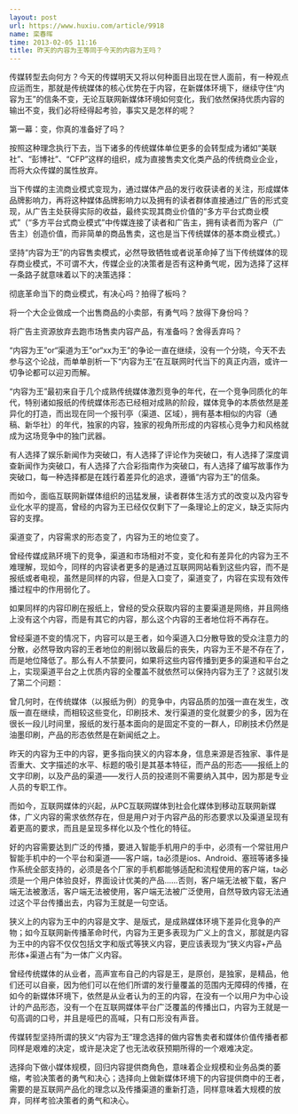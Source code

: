 ```yaml
---
layout: post
url: https://www.huxiu.com/article/9918
name: 栾春晖
time: 2013-02-05 11:16
title: 昨天的内容为王等同于今天的内容为王吗？
---
```

传媒转型去向何方？今天的传媒明天又将以何种面目出现在世人面前，有一种观点应运而生，那就是传统媒体的核心优势在于内容，在新媒体环境下，继续守住“内容为王”的信条不变，无论互联网新媒体环境如何变化，我们依然保持优质内容的输出不变，我们必将经得起考验，事实又是怎样的呢？

第一幕：变，你真的准备好了吗？

按照这种理念执行下去，当下诸多的传统媒体单位更多的会转型成为诸如“美联社”、“彭博社”、“CFP”这样的组织，成为直接售卖文化类产品的传统商业企业，而将大众传媒的属性放弃。

当下传媒的主流商业模式变现为，通过媒体产品的发行收获读者的关注，形成媒体品牌影响力，再将这种媒体品牌影响力以及拥有的读者群体直接通过广告的形式变现，从广告主处获得实际的收益，最终实现其商业价值的“多方平台式商业模式”（“多方平台式商业模式”中传媒连接了读者和广告主，拥有读者而为客户（广告主）创造价值，而非简单的商品售卖，这也是当下传统媒体的基本商业模式。）

坚持“内容为王”的内容售卖模式，必然导致牺牲或者说革命掉了当下传统媒体的现存商业模式，不可谓不大，传媒企业的决策者是否有这种勇气呢，因为选择了这样一条路子就意味着以下的决策选择：

彻底革命当下的商业模式，有决心吗？拍得了板吗？

将一个大企业做成一个出售商品的小卖部，有勇气吗？放得下身份吗？

将广告主资源放弃去跑市场售卖内容产品，有准备吗？舍得丢弃吗？

“内容为王”or“渠道为王”or“xx为王”的争论一直在继续，没有一个分晓，今天不去参与这个论战，而单单剖析一下“内容为王”在互联网时代当下的真正内涵，或许一切争论都可以迎刃而解。

“内容为王”最初来自于几个成熟传统媒体激烈竞争的年代，在一个竞争同质化的年代，特别诸如报纸的传统媒体形态已经相对成熟的阶段，媒体竞争的本质依然是差异化的打造，而出现在同一个报刊亭（渠道、区域），拥有基本相似的内容（通稿、新华社）的年代，独家的内容，独家的视角所形成的内容核心竞争力和风格就成为这场竞争中的独门武器。

有人选择了娱乐新闻作为突破口，有人选择了评论作为突破口，有人选择了深度调查新闻作为突破口，有人选择了六合彩指南作为突破口，有人选择了编写故事作为突破口，每一种选择都是在践行着差异化的追求，遵循“内容为王”的信条。

而如今，面临互联网新媒体组织的迅猛发展，读者群体生活方式的改变以及内容专业化水平的提高，曾经的内容为王已经仅仅剩下了一条理论上的定义，缺乏实际内容的支撑。

渠道变了，内容需求的形态变了，内容为王的地位变了。

曾经传媒成熟环境下的竞争，渠道和市场相对不变，变化和有差异化的内容为王不难理解，现如今，同样的内容读者更多的是通过互联网网站看到这些内容，而不是报纸或者电视，虽然是同样的内容，但是入口变了，渠道变了，内容在实现有效传播过程中的作用弱化了。

如果同样的内容印刷在报纸上，曾经的受众获取内容的主要渠道是网络，并且网络上没有这个内容，而是有其它的内容，那么这个内容的王者地位将不再存在。

曾经渠道不变的情况下，内容可以是王者，如今渠道入口分散导致的受众注意力的分散，必然导致内容的王者地位的削弱以致最后的丧失，内容为王不是不存在了，而是地位降低了。那么有人不禁要问，如果将这些内容传播到更多的渠道和平台之上，实现渠道平台之上优质内容的全覆盖不就依然可以保持内容为王了？这就引发了第二个问题：

曾几何时，在传统媒体（以报纸为例）的竞争中，内容品质的加强一直在发生，改版一直在继续，而相较这些变化，印刷技术、发行渠道的变化就要少的多，因为在很长一段儿时间里，报纸的发行基本面向的是固定不变的一群人，印刷技术仍然是油墨印刷，产品的形态依然是在新闻纸之上。

昨天的内容为王中的内容，更多指向狭义的内容本身，信息来源是否独家、事件是否重大、文字描述的水平、标题的吸引是其基本特征，而产品的形态——报纸上的文字印刷，以及产品的渠道——发行人员的投递则不需要纳入其中，因为那是专业人员的专职工作。

而如今，互联网媒体的兴起，从PC互联网媒体到社会化媒体到移动互联网新媒体，广义内容的需求依然存在，但是用户对于内容产品的形态要求以及渠道呈现有着更高的要求，而且是呈现多样化以及个性化的特征。

好的内容需要达到广泛的传播，要进入智能手机用户的手中，必须有一个常驻用户智能手机中的一个平台和渠道——客户端，ta必须是ios、Android、塞班等诸多操作系统全部支持的，必须是各个厂家的手机都能够适配和流程使用的客户端，ta必须是一个用户体验良好，界面设计优美的产品……否则，客户端无法被下载，客户端无法被激活，客户端无法被使用，客户端无法被广泛使用，自然导致内容无法通过这个平台传播出去，内容为王就是一句空话。

狭义上的内容为王中的内容是文字、是版式，是成熟媒体环境下差异化竞争的产物；如今互联网新传播革命时代，内容为王更多表现为广义上的含义，那就是内容为王中的内容不仅仅包括文字和版式等狭义内容，更应该表现为“狭义内容+产品形体+渠道占有”为一体广义内容。

曾经传统媒体的从业者，高声宣布自己的内容是王，是原创，是独家，是精品，他们还可以自豪，因为他们可以在他们所谓的发行量覆盖的范围内无障碍的传播，在如今的新媒体环境下，依然是从业者认为的王的内容，在没有一个以用户为中心设计的产品形态，没有一个在互联网媒体平台广泛覆盖的传播出口，内容为王就是一句高调的口号，并且是哑巴的高喊，只有口形没有声音。

传媒转型坚持所谓的狭义“内容为王”理念选择的做内容售卖者和媒体价值传播者都同样是艰难的决定，或许是决定了也无法收获预期所得的一个艰难决定。

选择向下做小媒体规模，回归内容提供商角色，意味着企业规模和业务品类的萎缩，考验决策者的勇气和决心；选择向上做新媒体环境下的内容提供商中的王者，需要的是互联网产品化的理念以及传播渠道的重新打造，同样意味着大规模的放弃，同样考验决策者的勇气和决心。

